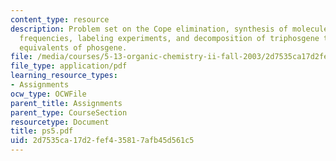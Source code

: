 ```yaml
---
content_type: resource
description: Problem set on the Cope elimination, synthesis of molecules, IR stretching
  frequencies, labeling experiments, and decomposition of triphosgene to form three
  equivalents of phosgene.
file: /media/courses/5-13-organic-chemistry-ii-fall-2003/2d7535ca17d2fef435817afb45d561c5_ps5.pdf
file_type: application/pdf
learning_resource_types:
- Assignments
ocw_type: OCWFile
parent_title: Assignments
parent_type: CourseSection
resourcetype: Document
title: ps5.pdf
uid: 2d7535ca-17d2-fef4-3581-7afb45d561c5
---
```

